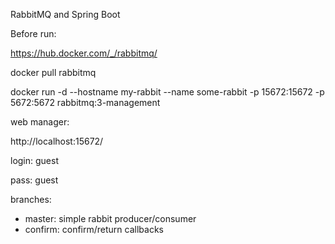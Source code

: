 RabbitMQ and Spring Boot

Before run:

https://hub.docker.com/_/rabbitmq/

docker pull rabbitmq

docker run -d --hostname my-rabbit --name some-rabbit -p 15672:15672 -p 5672:5672 rabbitmq:3-management

web manager:

http://localhost:15672/

login: guest

pass: guest

branches:
- master: simple rabbit producer/consumer
- confirm: confirm/return callbacks